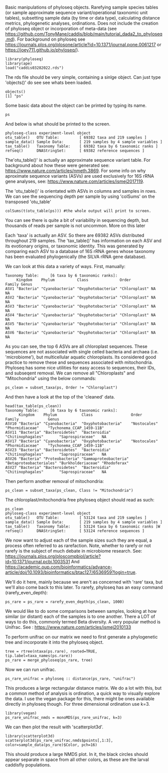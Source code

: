 Basic manipulations of phyloseq objects. Rarefying sample species tables (or sample approximate sequence variant/operational taxonomic unit tables),
subsetting sample data (by time or data type), calculating distance metrics, phylogenetic analyses, ordinations. Does not include the creation of phyloseq
object or incorporation of meta-data (see https://github.com/TonyMane/caddis/blob/main/tutorial_dada2_to_phyloseq.md). For background on phyloseq  see
https://journals.plos.org/plosone/article?id=10.1371/journal.pone.0061217 or https://joey711.github.io/phyloseq/). 

```
library(phyloseq)
library(ape)
load("caddis03282022.rds")
```
The rds file should be very simple, containing a sinlge object. 
Can just type 'objects()' do see see whats been loaded.

```
objects()
[1] "ps"
```
Some basic data about the object can be printed by typing its name.

```
ps
```
And below is what should be printed to the screen.
```
phyloseq-class experiment-level object
otu_table()   OTU Table:         [ 69382 taxa and 219 samples ]
sample_data() Sample Data:       [ 219 samples by 4 sample variables ]
tax_table()   Taxonomy Table:    [ 69382 taxa by 6 taxonomic ranks ]
refseq()      DNAStringSet:      [ 69382 reference sequences ]
```
The'otu_table()' is actually an approximate sequence variant table. For background about how these were generated see: 
https://www.nature.com/articles/nmeth.3869.
For some info on why aproximate sequence variants (ASVs) are used exclusively for 16S rRNA gene analyses, see:
https://www.nature.com/articles/ismej2017119. 

The 'otu_table()' is orientated with ASVs in columns and samples in rows. 
We can see the sequencing depth per sample by using 'colSums' on the transposed 'otu_table'
```
colSums(t(otu_table(ps))) #the whole output will print to screen.
```
You can see there is quite a bit of variability in sequencing depth, but thousands of reads per sample is not uncommon. 
More on this later

Each 'taxa' is actually an ASV. So there are 69382 ASVs distributed throughout 219 samples. The 'tax_table()' has information
on each ASV and its evotionary origins, or taxonomic identity. This was generated by comparing each ASV to a database of 16S rRNA genes whose 
taxonomy has been evaluated phylogenically (the SILVA rRNA gene database). 

We can look at this data a variety of ways. First, manually:
```
Taxonomy Table:     [6 taxa by 6 taxonomic ranks]:
     Kingdom    Phylum          Class              Order         Family Genus
ASV1 "Bacteria" "Cyanobacteria" "Oxyphotobacteria" "Chloroplast" NA     NA   
ASV2 "Bacteria" "Cyanobacteria" "Oxyphotobacteria" "Chloroplast" NA     NA   
ASV3 "Bacteria" "Cyanobacteria" "Oxyphotobacteria" "Chloroplast" NA     NA   
ASV4 "Bacteria" "Cyanobacteria" "Oxyphotobacteria" "Chloroplast" NA     NA   
ASV5 "Bacteria" "Cyanobacteria" "Oxyphotobacteria" "Chloroplast" NA     NA   
ASV6 "Bacteria" "Cyanobacteria" "Oxyphotobacteria" "Chloroplast" NA     NA
```
As you can see, the top 6 ASVs are all chloroplast sequences. These sequences are not associated with single celled bacteria and archaea (i.e. 'microbiome'), but multicellular aquatic chloroplasts. Its considered good practice to remove these and sequences associated with mitochondria. 
Phyloseq has some nice utilities for easy access to sequences, their IDs, and subseqent removal. We can remove all "Chloroplasts" and "Mitochondria" using the below commands:
```
ps_clean = subset_taxa(ps, Order != "Chloroplast")
```
And then have a look at the top of the 'cleaned' data.

```
head(tax_table(ps_clean))
Taxonomy Table:     [6 taxa by 6 taxonomic ranks]:
      Kingdom    Phylum           Class                 Order                   Family             Genus                    
ASV10 "Bacteria" "Cyanobacteria"  "Oxyphotobacteria"    "Nostocales"            "Phormidiaceae"    "Tychonema_CCAP_1459-11B"
ASV11 "Bacteria" "Bacteroidetes"  "Bacteroidia"         "Chitinophagales"       "Saprospiraceae"   NA                       
ASV17 "Bacteria" "Cyanobacteria"  "Oxyphotobacteria"    "Nostocales"            "Phormidiaceae"    "Tychonema_CCAP_1459-11B"
ASV23 "Bacteria" "Bacteroidetes"  "Bacteroidia"         "Chitinophagales"       "Saprospiraceae"   NA                       
ASV26 "Bacteria" "Proteobacteria" "Gammaproteobacteria" "Betaproteobacteriales" "Burkholderiaceae" "Rhodoferax"             
ASV27 "Bacteria" "Bacteroidetes"  "Bacteroidia"         "Chitinophagales"       "Saprospiraceae"   NA
```
Then perform another removal of mitochondria:

```
ps_clean = subset_taxa(ps_clean, Class != "Mitochondria")
```
The chloroplast/mitochondria free phyloseq object should read as such:

```
ps_clean
phyloseq-class experiment-level object
otu_table()   OTU Table:         [ 53124 taxa and 219 samples ]
sample_data() Sample Data:       [ 219 samples by 4 sample variables ]
tax_table()   Taxonomy Table:    [ 53124 taxa by 6 taxonomic ranks ]W
refseq()      DNAStringSet:      [ 53124 reference sequences ]
```
We now want to adjust each of the sample sizes such they are equal, a process often referred to as rarefaction. 
Note, whether to rarefy or not rarefy is the subject of much debate in microbiome research. See:
https://journals.plos.org/ploscompbiol/article?id=10.1371/journal.pcbi.1003531 
And https://academic.oup.com/bioinformatics/advance-article/doi/10.1093/bioinformatics/btac127/6536959?login=true.

We'll do it here, mainly because we aren't as concerned with 'rare' taxa, but we'll also come back to this later. 
To rarefy, phyloseq has an easy command (rarefy_even_depth):

```
ps_rare = ps_rare = rarefy_even_depth(ps_clean, 1000)
```
We would like to do some comparisons between samples, looking at how similar (or distant) each of the samples is to one another.
There a LOT of ways to do this, commonly termed Beta diversity. 
A very popular method is Unifrac. See :
https://www.nature.com/articles/ismej2010133

To perform unifrac on our matrix we need to first generate a phylogenetic tree and incorporate it into the phyloseq object.

```
tree = rtree(ntaxa(ps.rare), rooted=TRUE, tip.label=taxa_names(ps.rare))
ps_rare = merge_phyloseq(ps_rare, tree)
```
Now we can run unifrac.

```
ps_rare_unifrac = phyloseq :: distance(ps_rare, "unifrac")
```
This produces a large rectangular distance matrix. We do a lot with this, but a common method of analysis is ordination, a quick way to visually
explore the data. I use the vegan package for this, there might be ones available directly in phyloseq though. For three dimensional ordination use k=3.

```
library(vegan)
ps_rare_unifrac_nmds = monoMDS(ps_rare_unifrac, k=3)
```

We can then plot the result with 'scatterplot3d'.
```
library(scatterplot3d)
scatterplot3d(ps_rare_unifrac.nmds$points[,1:3], color=sample_data(ps_rare)$Color, pch=16)
```
This should produce a large NMDS plot. In it, the black circles should appear separate in space from all other colors, as these are the larval caddisfly populations. 
